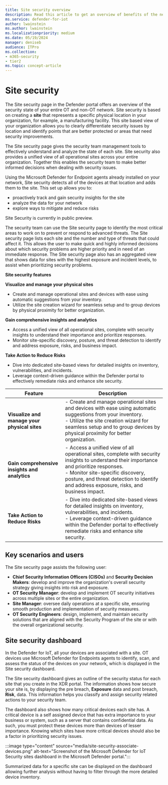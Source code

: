 ```yaml
---
title: Site security overview 
description: Read this article to get an overview of benefits of the new Site Security features in Defender for IoT.
ms.service: defender-for-iot
author: lwainstein
ms.author: lwainstein
ms.localizationpriority: medium
ms.date: 05/19/2024
manager: deniseb
audience: ITPro
ms.collection:
- m365-security
- tier2
ms.topic: concept-article
---
```


# Site security

The Site security page in the Defender portal offers an overview of the security state of your entire OT and non-OT network. Site security is based on creating a **site** that represents a specific physical location in your organization, for example, a manufacturing facility. This site based view of your organization allows you to clearly differentiate security issues by location and identify points that are better protected or areas that need security improvements.

The Site security page gives the security team management tools to effectively understand and analyze the state of each site. Site security also provides a unified view of all operational sites across your entire organization. Together this enables the security team to make better informed decisions when dealing with security issues.

Using the Microsoft Defender for Endpoint agents already installed on your network, Site security detects all of the devices at that location and adds them to the site. This set up allows you to:

- proactively track and gain security insights for the site
- analyze the data for your network
- explore ways to mitigate and reduce risks

Site Security is currently in public preview.

The security team can use the Site security page to identify the most critical areas to work on to prevent or respond to advanced threats. The Site security page lists each site and the number and type of threats that could affect it. This allows the user to make quick and highly informed decisions about which security problems are higher priority and in need of an immediate response. The Site security page also has an aggregated view that shows data for sites with the highest exposure and incident levels, to assist when prioritizing security problems.

**Site security features**

**Visualize and manage your physical sites**

- Create and manage operational sites and devices with ease using automatic suggestions from your inventory.
- Utilize the site creation wizard for seamless setup and to group devices by physical proximity for better organization.

**Gain comprehensive insights and analytics**

- Access a unified view of all operational sites, complete with security insights to understand their importance and prioritize responses.
- Monitor site-specific discovery, posture, and threat detection to identify and address exposure, risks, and business impact.

**Take Action to Reduce Risks**

- Dive into dedicated site-based views for detailed insights on inventory, vulnerabilities, and incidents.
- Leverage context-driven guidance within the Defender portal to effectively remediate risks and enhance site security.

| Feature | Description|
|----|----|
|**Visualize and manage your physical sites**| - Create and manage operational sites and devices with ease using automatic suggestions from your inventory.<br>- Utilize the site creation wizard for seamless setup and to group devices by physical proximity for better organization.|
|**Gain comprehensive insights and analytics**|- Access a unified view of all operational sites, complete with security insights to understand their importance and prioritize responses.<br>- Monitor site-specific discovery, posture, and threat detection to identify and address exposure, risks, and business impact.|
|**Take Action to Reduce Risks**|- Dive into dedicated site-based views for detailed insights on inventory, vulnerabilities, and incidents.<br>- Leverage context-driven guidance within the Defender portal to effectively remediate risks and enhance site security.|

## Key scenarios and users

The Site security page assists the following user:

- **Chief Security Information Officers (CISOs)** and **Security Decision Makers**: develop and improve the organization's overall security strategy giving insights into risk and exposure.  
- **OT Security Manager**: develop and implement OT security initiatives across multiple sites or the entire organization.
- **Site Manager**: oversee daily operations at a specific site, ensuring smooth production and implementation of security measures.
- **OT Security Engineers**: design, implement, and maintain security solutions that are aligned with the Security Program of the site or with the overall organizational security.

## Site security dashboard

In the Defender for IoT, all your devices are associated with a site. OT devices use Microsoft Defender for Endpoints agents to identify, scan, and assess the status of the devices on your network, which is displayed in the Site security dashboard.  

The Site security dashboard gives an outline of the security status for each site that you create in the XDR portal. The information shows how secure your site is, by displaying the pre breach, **Exposure** data and post breach, **Risk**, data. This information helps you classify and assign security related actions to your security team.

The dashboard also shows how many critical devices each site has. A critical device is a self assigned device that has extra importance to your business or system, such as a server that contains confidential data. As such, you must protect these devices more than devices of lesser importance. Knowing which sites have more critical devices should also be a factor in prioritizing security issues.

:::image type="content" source="media/site-security-associate-devices.png" alt-text="Screenshot of the Microsoft Defender for IoT Security sites dashboard in the Microsoft Defender portal.":::

Summarized data for a specific site can be displayed on the dashboard allowing further analysis without having to filter through the more detailed device inventory.  
